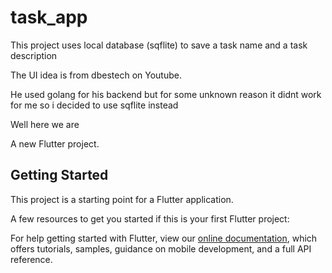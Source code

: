# task_app

This project uses local database (sqflite) to save a task name and a task description

The UI idea is from dbestech on Youtube.

He used golang for his backend but for some unknown reason it didnt work for me so i decided to use sqflite instead

Well here we are

A new Flutter project.

## Getting Started

This project is a starting point for a Flutter application.

A few resources to get you started if this is your first Flutter project:



For help getting started with Flutter, view our
[online documentation](https://flutter.dev/docs), which offers tutorials,
samples, guidance on mobile development, and a full API reference.
